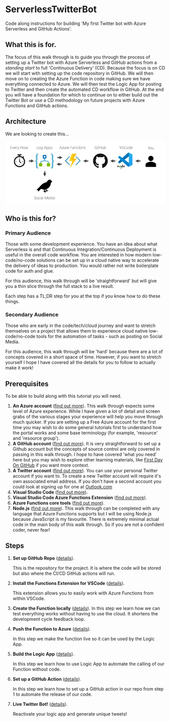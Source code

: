 # ServerlessTwitterBot
Code along instructions for building 'My first Twitter bot with Azure Serverless and GitHub Actions'.

## What this is for.
The focus of this walk through is to guide you through the process of setting up a Twitter bot with Azure Serverless and GitHub actions from a _standing start_ to full 'Continuous Delivery' (CD). Because the focus is on CD we will start with setting up the code repository in GitHub. We will then move on to creating the Azure Function in code making sure we have everything connected to Azure. We will then test the Logic App for posting to Twitter and then create the automated CD workflow in GitHub. At the end you will have a foundation for which to continue on to either build out the Twitter Bot or use a CD methodology on future projects with Azure Functions and GitHub actions.  

## Architecture

We are looking to create this...

![architecture diagram](architecture.JPG)

## Who is this for?

### Primary Audience 
Those with some development experience. You have an idea about what Serverless is and that Continuous Integration/Continuous Deployment is useful in the overall code workflow. You are interested in how modern low-code/no-code solutions can be set up in a cloud native way to accelerate the delivery of ideas to production. You would rather not write boilerplate code for auth and glue.

For this audience, this walk through will be 'straightforward' but will give you a thin slice through the full stack to a live result.

Each step has a TL;DR step for you at the top if you know how to do these things.

### Secondary Audience
Those who are early in the code/tech/cloud journey and want to stretch themselves on a project that allows them to experience cloud native low-code/no-code tools for the automation of tasks - such as posting on Social Media.

For this audience, this walk through will be 'hard' because there are a lot of concepts covered in a short space of time. However, if you want to stretch yourself I hope I have covered all the details for you to follow to actually make it work!

## Prerequisites

To be able to build along with this tutorial you will need.

1. **An Azure account** ([find out more](https://azure.microsoft.com/)). This walk through expects some level of Azure experience. While I have given a lot of detail and screen grabs of the various stages your experience will help you move through much quicker. If you are setting up a Free Azure account for the first time you may wish to do some general tutorials first to understand how the portal works and some base terminology (for example, 'resource' and 'resource group').
2. **A GitHub account** ([find out more](https://github.com/)). It is very straightforward to set up a Github account but the concepts of source control are only covered in passing in this walk through. I hope to have covered 'what you need' here but you may wish to explore other learning materials, like [First Day On GitHub](https://lab.github.com/githubtraining/paths/first-day-on-github) if you want more context.
3. **A Twitter account** ([find out more](https://twitter.com)). You can use your personal Twitter account if you want to. To create a new Twitter account will require it's own associated email address. If you don't have a second account you could look at signing up for one at [Outlook.com](https://outlook.com/)
4. **Visual Studio Code** ([find out more](https://code.visualstudio.com/)).
5. **Visual Studio Code Azure Functions Extension** ([find out more](https://marketplace.visualstudio.com/items?itemName=ms-azuretools.vscode-azurefunctions)).
6. **Azure Functions core tools** ([find out more](https://docs.microsoft.com/en-us/azure/azure-functions/functions-run-local)).
7. **Node.js** ([find out more](https://nodejs.org/)). This walk through can be completed with any language that Azure Functions supports but I will be using Node.js because JavaScript is my favourite. There is extremely minimal actual code in the main body of this walk through. So if you are not a confident coder, never fear!

## Steps

1. **Set up GitHub Repo** ([details](STEP1.md)). 

    This is the repository for the project. It is where the code will be stored but also where the CI/CD GitHub actions will run. 

2. **Install the Functions Extension for VSCode** ([details](STEP2.md)). 

    This extension allows you to easily work with Azure Functions from within VSCode.

3. **Create the Function locally** ([details](STEP3.md)). In this step we learn how we can test everything works without having to use the cloud. It shortens the development cycle feedback loop.

4. **Push the Function to Azure** ([details](STEP4.md)). 

    In this step we make the function live so it can be used by the Logic App.

5. **Build the Logic App** ([details](STEP5.md)). 

    In this step we learn how to use Logic App to automate the calling of our Function without code.

6. **Set up a GitHub Action** ([details](STEP6.md)). 

    In this step we learn how to set up a GitHub action in our repo from step 1 to automate the release of our code.

7. **Live Twitter Bot!** ([details](STEP7.md)).

    Reactivate your logic app and generate unique tweets!

